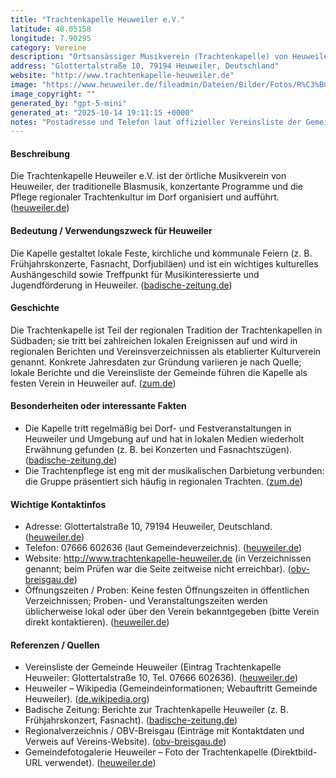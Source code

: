 ```yaml
---
title: "Trachtenkapelle Heuweiler e.V."
latitude: 48.05158
longitude: 7.90295
category: Vereine
description: "Ortsansässiger Musikverein (Trachtenkapelle) von Heuweiler, aktiv in Blasmusik, Brauchtumspflege und Dorfveranstaltungen."
address: "Glottertalstraße 10, 79194 Heuweiler, Deutschland"
website: "http://www.trachtenkapelle-heuweiler.de"
image: "https://www.heuweiler.de/fileadmin/Dateien/Bilder/Fotos/R%C3%BCckblick/2021/Trachtenkapelle.jpg"
image_copyright: ""
generated_by: "gpt-5-mini"
generated_at: "2025-10-14 19:11:15 +0000"
notes: "Postadresse und Telefon laut offizieller Vereinsliste der Gemeinde Heuweiler; die Vereins-Website (trachtenkapelle-heuweiler.de) wird in Verzeichnissen genannt, war bei Abrufversuchen nicht erreichbar. Koordinaten (48.05158, 7.90295) wurden mit Mapbox-Reverse-Geocoding getestet als näherer Gemeindepunkt; keine verlässliche Hausnummer-Geokodierung für Glottertalstraße 10 über das verwendete Tool gefunden."
---
```


#### Beschreibung
Die Trachtenkapelle Heuweiler e.V. ist der örtliche Musikverein von Heuweiler, der traditionelle Blasmusik, konzertante Programme und die Pflege regionaler Trachtenkultur im Dorf organisiert und aufführt. ([heuweiler.de](https://www.heuweiler.de/leben-wohnen/vereinsliste?utm_source=openai))

#### Bedeutung / Verwendungszweck für Heuweiler
Die Kapelle gestaltet lokale Feste, kirchliche und kommunale Feiern (z. B. Frühjahrskonzerte, Fasnacht, Dorfjubiläen) und ist ein wichtiges kulturelles Aushängeschild sowie Treffpunkt für Musikinteressierte und Jugendförderung in Heuweiler. ([badische-zeitung.de](https://www.badische-zeitung.de/heuweiler-fruehjahrskonzert-zum-gemeindejubilaeum-wir-gratulieren-nicht-nur-musikalisch?utm_source=openai))

#### Geschichte
Die Trachtenkapelle ist Teil der regionalen Tradition der Trachtenkapellen in Südbaden; sie tritt bei zahlreichen lokalen Ereignissen auf und wird in regionalen Berichten und Vereinsverzeichnissen als etablierter Kulturverein genannt. Konkrete Jahresdaten zur Gründung variieren je nach Quelle; lokale Berichte und die Vereinsliste der Gemeinde führen die Kapelle als festen Verein in Heuweiler auf. ([zum.de](https://www.zum.de/Faecher/G/BW/Landeskunde/rhein/volkskunde/trachten/umzug98/heuweiler.htm?utm_source=openai))

#### Besonderheiten oder interessante Fakten
- Die Kapelle tritt regelmäßig bei Dorf- und Festveranstaltungen in Heuweiler und Umgebung auf und hat in lokalen Medien wiederholt Erwähnung gefunden (z. B. bei Konzerten und Fasnachtszügen). ([badische-zeitung.de](https://www.badische-zeitung.de/heuweiler-fruehjahrskonzert-zum-gemeindejubilaeum-wir-gratulieren-nicht-nur-musikalisch?utm_source=openai))  
- Die Trachtenpflege ist eng mit der musikalischen Darbietung verbunden: die Gruppe präsentiert sich häufig in regionalen Trachten. ([zum.de](https://www.zum.de/Faecher/G/BW/Landeskunde/rhein/volkskunde/trachten/umzug98/heuweiler.htm?utm_source=openai))

#### Wichtige Kontaktinfos
- Adresse: Glottertalstraße 10, 79194 Heuweiler, Deutschland. ([heuweiler.de](https://www.heuweiler.de/leben-wohnen/vereinsliste?utm_source=openai))  
- Telefon: 07666 602636 (laut Gemeindeverzeichnis). ([heuweiler.de](https://www.heuweiler.de/leben-wohnen/vereinsliste?utm_source=openai))  
- Website: http://www.trachtenkapelle-heuweiler.de (in Verzeichnissen genannt; beim Prüfen war die Seite zeitweise nicht erreichbar). ([obv-breisgau.de](https://obv-breisgau.de/index.php/struktur-bezirke-mainmenu-34/bezirk-iv-an-elz-und-glotter-mainmenu-41?utm_source=openai))  
- Öffnungszeiten / Proben: Keine festen Öffnungszeiten in öffentlichen Verzeichnissen; Proben- und Veranstaltungszeiten werden üblicherweise lokal oder über den Verein bekanntgegeben (bitte Verein direkt kontaktieren). ([heuweiler.de](https://www.heuweiler.de/leben-wohnen/vereinsliste?utm_source=openai))

#### Referenzen / Quellen
- Vereinsliste der Gemeinde Heuweiler (Eintrag Trachtenkapelle Heuweiler: Glottertalstraße 10, Tel. 07666 602636). ([heuweiler.de](https://www.heuweiler.de/leben-wohnen/vereinsliste?utm_source=openai))  
- Heuweiler – Wikipedia (Gemeindeinformationen; Webauftritt Gemeinde Heuweiler). ([de.wikipedia.org](https://de.wikipedia.org/wiki/Heuweiler?utm_source=openai))  
- Badische Zeitung: Berichte zur Trachtenkapelle Heuweiler (z. B. Frühjahrskonzert, Fasnacht). ([badische-zeitung.de](https://www.badische-zeitung.de/heuweiler-fruehjahrskonzert-zum-gemeindejubilaeum-wir-gratulieren-nicht-nur-musikalisch?utm_source=openai))  
- Regionalverzeichnis / OBV-Breisgau (Einträge mit Kontaktdaten und Verweis auf Vereins-Website). ([obv-breisgau.de](https://obv-breisgau.de/index.php/struktur-bezirke-mainmenu-34/bezirk-iv-an-elz-und-glotter-mainmenu-41?utm_source=openai))  
- Gemeindefotogalerie Heuweiler – Foto der Trachtenkapelle (Direktbild-URL verwendet). ([heuweiler.de](https://www.heuweiler.de/unsere-gemeinde/fotogalerie))